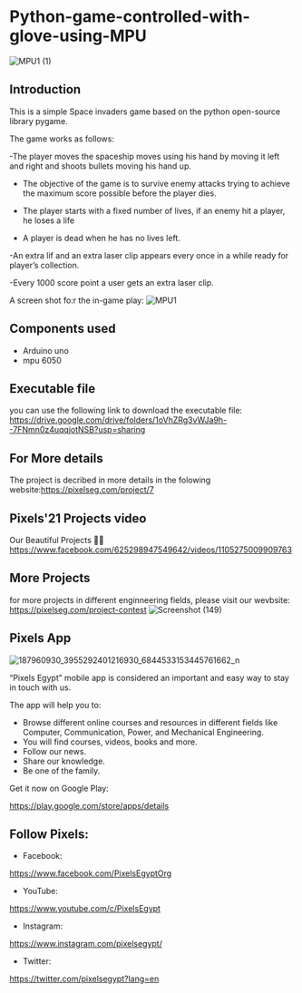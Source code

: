 ﻿# Python-game-controlled-with-glove-using-MPU


![MPU1 (1)](https://user-images.githubusercontent.com/80456446/124116262-0d0b4700-da6f-11eb-8ba4-92d2b6865dae.png)


## Introduction
This is a simple Space invaders game based on the python open-source library pygame.

The game works as follows:

-The player moves the spaceship moves using his hand by moving it left and right and shoots bullets moving his hand up.

- The objective of the game is to survive enemy attacks trying to achieve the maximum score possible before the player dies.

- The player starts with a fixed number of lives, if an enemy hit a player, he loses a life

- A player is dead when he has no lives left.

-An extra lif and an extra laser clip appears every once in a while ready for player’s collection.

-Every 1000 score point a user gets an extra laser clip.

A screen shot fo:r the in-game play:
![MPU1](https://user-images.githubusercontent.com/80456446/124116329-23b19e00-da6f-11eb-9e39-d201892bdfcb.png)

## Components used
- Arduino uno
- mpu 6050

## Executable file
you can use the following link to download the executable file:
https://drive.google.com/drive/folders/1oVhZRg3vWJa9h--7FNmn0z4uqqjotNSB?usp=sharing

## For More details
The project is decribed in more details in the folowing website:https://pixelseg.com/project/7
## Pixels'21 Projects video
Our Beautiful Projects 🖤✨
https://www.facebook.com/625298947549642/videos/1105275009909763

## More Projects
for more projects in different enginneering fields, please visit our wevbsite:
https://pixelseg.com/project-contest
![Screenshot (149)](https://user-images.githubusercontent.com/80456446/124113398-b18b8a00-da6b-11eb-8faf-70db2402673c.png)


## Pixels App 
![187960930_3955292401216930_6844533153445761662_n](https://user-images.githubusercontent.com/80456446/124113684-00392400-da6c-11eb-8779-cea0193eefb6.jpg)

“Pixels Egypt” mobile app is considered an important and easy way to stay in touch with us.

The app will help you to:

- Browse different online courses and resources in different fields like Computer, Communication, Power, and Mechanical Engineering.
- You will find courses, videos, books and more.
- Follow our news.
- Share our knowledge.
- Be one of the family.

Get it now on Google Play:

https://play.google.com/store/apps/details


## Follow Pixels:

- Facebook:

https://www.facebook.com/PixelsEgyptOrg

- YouTube:

https://www.youtube.com/c/PixelsEgypt

- Instagram:

https://www.instagram.com/pixelsegypt/

- Twitter:

https://twitter.com/pixelsegypt?lang=en



